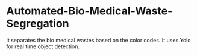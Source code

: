 # Automated-Bio-Medical-Waste-Segregation

  It separates the bio medical wastes based on the color codes.
  It uses Yolo for real time object detection.
